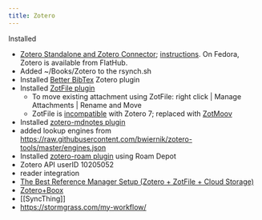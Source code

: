 ```yaml
---
title: Zotero
---
```

Installed
- [Zotero Standalone and Zotero Connector](https://www.zotero.org/download/); [instructions](https://www.zotero.org/support/installation). On Fedora, Zotero is available from FlatHub.
- Added ~/Books/Zotero to the rsynch.sh
- Installed [Better BibTex](https://retorque.re/zotero-better-bibtex/) Zotero plugin
- Installed [ZotFile plugin](http://zotfile.com/)
	- To move existing attachment using ZotFile: right click | Manage Attachments | Rename and Move
	- ZotFile is [incompatible](https://forums.zotero.org/discussion/116679/zotero-7-and-zotfile) with Zotero 7; replaced with [ZotMoov](https://github.com/wileyyugioh/zotmoov)
- Installed [zotero-mdnotes plugin](https://github.com/argenos/zotero-mdnotes)
- added lookup engines from https://raw.githubusercontent.com/bwiernik/zotero-tools/master/engines.json
- Installed [zotero-roam plugin](https://alix-lahuec.gitbook.io/zotero-roam) using Roam Depot
- Zotero API userID 10205052 
- reader integration
- [The Best Reference Manager Setup (Zotero + ZotFile + Cloud Storage)](https://www.researchgate.net/publication/325828616_Tutorial_The_Best_Reference_Manager_Setup_Zotero_ZotFile_Cloud_Storage)
- [Zotero+Boox](https://www.youtube.com/watch?v=bLoxIm1Oms0)
- [[SyncThing]]
- https://stormgrass.com/my-workflow/

